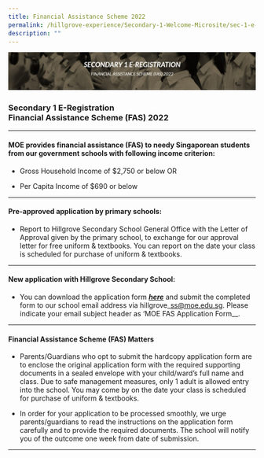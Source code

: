 ```yaml
---
title: Financial Assistance Scheme 2022
permalink: /hillgrove-experience/Secondary-1-Welcome-Microsite/sec-1-e-registraton/FAS-2022/
description: ""
---
```

![](/images/fas%202022.jpg)
### **Secondary 1 E-Registration <br> Financial Assistance Scheme (FAS) 2022**
------------------------------------------------------------------------

#### **MOE provides financial assistance (FAS) to needy Singaporean students from our government schools with following income criterion:**
*   Gross Household Income of $2,750 or below OR
    
*   Per Capita Income of $690 or below

------------------------------------------------------------------------
#### **Pre-approved application by primary schools:**
*   Report to Hillgrove Secondary School General Office with the Letter of Approval given by the primary school, to exchange for our approval letter for free uniform &amp; textbooks. You can report on the date your class is scheduled for purchase of uniform &amp; textbooks.

------------------------------------------------------------------------
#### **New application with Hillgrove Secondary School:**

*   You can download the application form [_**here**_](https://drive.google.com/file/d/1zkz2jOhFJOoZiJZUikZYJRDJgZpcuQS6/view?usp=sharing) and submit the completed form to our school email address via hillgrove\_ss@moe.edu.sg. Please indicate your email subject header as ‘MOE FAS Application Form\_\_.
	
------------------------------------------------------------------------
#### **Financial Assistance Scheme (FAS) Matters**	
*   Parents/Guardians who opt to submit the hardcopy application form are to enclose the original application form with the required supporting documents in a sealed envelope with your child/ward’s full name and class. Due to safe management measures, only 1 adult is allowed entry into the school. You may come by on the date your class is scheduled for purchase of uniform &amp; textbooks.
    
*   In order for your application to be processed smoothly, we urge parents/guardians to read the instructions on the application form carefully and to provide the required documents. The school will notify you of the outcome one week from date of submission.	
	
------------------------------------------------------------------------	